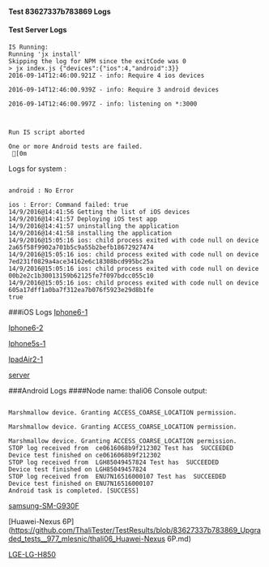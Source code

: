 #### Test 83627337b783869 Logs

#### Test Server Logs
```
IS Running:
Running 'jx install'
Skipping the log for NPM since the exitCode was 0
> jx index.js {"devices":{"ios":4,"android":3}}
2016-09-14T12:46:00.921Z - info: Require 4 ios devices

2016-09-14T12:46:00.939Z - info: Require 3 android devices

2016-09-14T12:46:00.997Z - info: listening on *:3000


 
Run IS script aborted
 
One or more Android tests are failed.
 [0m

```


Logs for system : 
```

android : No Error

ios : Error: Command failed: true
14/9/2016@14:41:56 Getting the list of iOS devices 
14/9/2016@14:41:57 Deploying iOS test app 
14/9/2016@14:41:57 uninstalling the application 
14/9/2016@14:41:58 installing the application 
14/9/2016@15:05:16 ios: child process exited with code null on device 2a65f58f9902a701b5c9a55b2befb18672927474 
14/9/2016@15:05:16 ios: child process exited with code null on device 7ed231f0829a4ace34162e6c18308bcd995bc25a 
14/9/2016@15:05:16 ios: child process exited with code null on device 00b2e2c1b30013159b62125fe7f097bdcc055c10 
14/9/2016@15:05:16 ios: child process exited with code null on device 605a17dff1a0ba7f312ea7b076f5923e29d8b1fe 
true

```
###iOS Logs
[Iphone6-1](https://github.com/ThaliTester/TestResults/blob/83627337b783869_Upgraded_tests__977_mlesnic/iOS_Iphone6-1.md)

[Iphone6-2](https://github.com/ThaliTester/TestResults/blob/83627337b783869_Upgraded_tests__977_mlesnic/iOS_Iphone6-2.md)

[Iphone5s-1](https://github.com/ThaliTester/TestResults/blob/83627337b783869_Upgraded_tests__977_mlesnic/iOS_Iphone5s-1.md)

[IpadAir2-1](https://github.com/ThaliTester/TestResults/blob/83627337b783869_Upgraded_tests__977_mlesnic/iOS_IpadAir2-1.md)

[server](https://github.com/ThaliTester/TestResults/blob/83627337b783869_Upgraded_tests__977_mlesnic/iOS_server.md)




###Android Logs
####Node name: thali06
Console output:
```

Marshmallow device. Granting ACCESS_COARSE_LOCATION permission.

Marshmallow device. Granting ACCESS_COARSE_LOCATION permission.

Marshmallow device. Granting ACCESS_COARSE_LOCATION permission.
STOP log received from  ce0616068b9f212302 Test has  SUCCEEDED
Device test finished on ce0616068b9f212302 
STOP log received from  LGH85049457824 Test has  SUCCEEDED
Device test finished on LGH85049457824 
STOP log received from  ENU7N16516000107 Test has  SUCCEEDED
Device test finished on ENU7N16516000107 
Android task is completed. [SUCCESS]
```
[samsung-SM-G930F](https://github.com/ThaliTester/TestResults/blob/83627337b783869_Upgraded_tests__977_mlesnic/thali06_samsung-SM-G930F.md)

[Huawei-Nexus 6P](https://github.com/ThaliTester/TestResults/blob/83627337b783869_Upgraded_tests__977_mlesnic/thali06_Huawei-Nexus 6P.md)

[LGE-LG-H850](https://github.com/ThaliTester/TestResults/blob/83627337b783869_Upgraded_tests__977_mlesnic/thali06_LGE-LG-H850.md)


